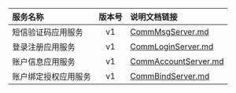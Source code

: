   
| 服务名称 | 版本号 | 说明文档链接 |  
| :----------------- | :-----: | :---------------- |  
| 短信验证码应用服务 | v1 | [CommMsgServer.md](https://github.com/Zhang-Monica/gitMd/blob/master/CommMsgServer/README.md) |  
| 登录注册应用服务 | v1 | [CommLoginServer.md](https://github.com/Zhang-Monica/gitMd/blob/master/CommLoginServer/README.md) |  
| 账户信息应用服务 | v1 | [CommAccountServer.md](https://github.com/Zhang-Monica/gitMd/blob/master/CommAccountServer/README.md) |  
| 账户绑定授权应用服务 | v1 | [CommBindServer.md](https://github.com/Zhang-Monica/gitMd/blob/master/CommBindServer/README.md) |  
  
